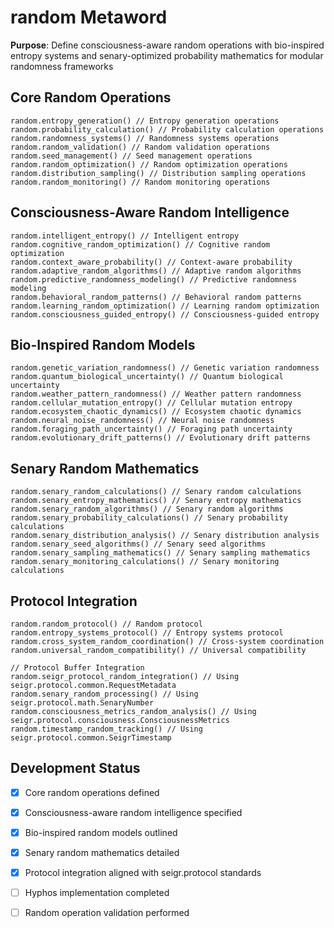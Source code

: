 # random Metaword

**Purpose**: Define consciousness-aware random operations with bio-inspired entropy systems and senary-optimized probability mathematics for modular randomness frameworks

## Core Random Operations

```hyphos
random.entropy_generation() // Entropy generation operations
random.probability_calculation() // Probability calculation operations
random.randomness_systems() // Randomness systems operations
random.random_validation() // Random validation operations
random.seed_management() // Seed management operations
random.random_optimization() // Random optimization operations
random.distribution_sampling() // Distribution sampling operations
random.random_monitoring() // Random monitoring operations
```

## Consciousness-Aware Random Intelligence

```hyphos
random.intelligent_entropy() // Intelligent entropy
random.cognitive_random_optimization() // Cognitive random optimization
random.context_aware_probability() // Context-aware probability
random.adaptive_random_algorithms() // Adaptive random algorithms
random.predictive_randomness_modeling() // Predictive randomness modeling
random.behavioral_random_patterns() // Behavioral random patterns
random.learning_random_optimization() // Learning random optimization
random.consciousness_guided_entropy() // Consciousness-guided entropy
```

## Bio-Inspired Random Models

```hyphos
random.genetic_variation_randomness() // Genetic variation randomness
random.quantum_biological_uncertainty() // Quantum biological uncertainty
random.weather_pattern_randomness() // Weather pattern randomness
random.cellular_mutation_entropy() // Cellular mutation entropy
random.ecosystem_chaotic_dynamics() // Ecosystem chaotic dynamics
random.neural_noise_randomness() // Neural noise randomness
random.foraging_path_uncertainty() // Foraging path uncertainty
random.evolutionary_drift_patterns() // Evolutionary drift patterns
```

## Senary Random Mathematics

```hyphos
random.senary_random_calculations() // Senary random calculations
random.senary_entropy_mathematics() // Senary entropy mathematics
random.senary_random_algorithms() // Senary random algorithms
random.senary_probability_calculations() // Senary probability calculations
random.senary_distribution_analysis() // Senary distribution analysis
random.senary_seed_algorithms() // Senary seed algorithms
random.senary_sampling_mathematics() // Senary sampling mathematics
random.senary_monitoring_calculations() // Senary monitoring calculations
```

## Protocol Integration

```hyphos
random.random_protocol() // Random protocol
random.entropy_systems_protocol() // Entropy systems protocol
random.cross_system_random_coordination() // Cross-system coordination
random.universal_random_compatibility() // Universal compatibility

// Protocol Buffer Integration
random.seigr_protocol_random_integration() // Using seigr.protocol.common.RequestMetadata
random.senary_random_processing() // Using seigr.protocol.math.SenaryNumber
random.consciousness_metrics_random_analysis() // Using seigr.protocol.consciousness.ConsciousnessMetrics
random.timestamp_random_tracking() // Using seigr.protocol.common.SeigrTimestamp
```

## Development Status

- [x] Core random operations defined
- [x] Consciousness-aware random intelligence specified
- [x] Bio-inspired random models outlined
- [x] Senary random mathematics detailed
- [x] Protocol integration aligned with seigr.protocol standards
- [ ] Hyphos implementation completed
- [ ] Random operation validation performed

